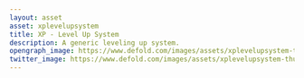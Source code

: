 ```yaml
---
layout: asset
asset: xplevelupsystem
title: XP - Level Up System
description: A generic leveling up system.
opengraph_image: https://www.defold.com/images/assets/xplevelupsystem-thumb.png
twitter_image: https://www.defold.com/images/assets/xplevelupsystem-thumb.png
---
```

